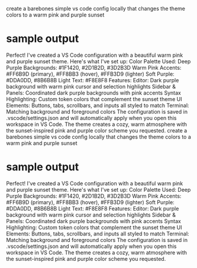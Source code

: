 create a barebones simple vs code config locally that changes the theme colors to a warm pink and purple sunset

# sample output

Perfect! I've created a VS Code configuration with a beautiful warm pink and purple sunset theme. Here's what I've set up:
Color Palette Used:
Deep Purple Backgrounds: #1F1420, #2D1B2D, #3D2B3D
Warm Pink Accents: #FF6B9D (primary), #FF8BB3 (hover), #FFB3D9 (lighter)
Soft Purple: #DDA0DD, #8B6B8B
Light Text: #F8E8F8
Features:
Editor: Dark purple background with warm pink cursor and selection highlights
Sidebar & Panels: Coordinated dark purple backgrounds with pink accents
Syntax Highlighting: Custom token colors that complement the sunset theme
UI Elements: Buttons, tabs, scrollbars, and inputs all styled to match
Terminal: Matching background and foreground colors
The configuration is saved in .vscode/settings.json and will automatically apply when you open this workspace in VS Code. The theme creates a cozy, warm atmosphere with the sunset-inspired pink and purple color scheme you requested.
create a barebones simple vs code config locally that changes the theme colors to a warm pink and purple sunset

# sample output

Perfect! I've created a VS Code configuration with a beautiful warm pink and purple sunset theme. Here's what I've set up:
Color Palette Used:
Deep Purple Backgrounds: #1F1420, #2D1B2D, #3D2B3D
Warm Pink Accents: #FF6B9D (primary), #FF8BB3 (hover), #FFB3D9 (lighter)
Soft Purple: #DDA0DD, #8B6B8B
Light Text: #F8E8F8
Features:
Editor: Dark purple background with warm pink cursor and selection highlights
Sidebar & Panels: Coordinated dark purple backgrounds with pink accents
Syntax Highlighting: Custom token colors that complement the sunset theme
UI Elements: Buttons, tabs, scrollbars, and inputs all styled to match
Terminal: Matching background and foreground colors
The configuration is saved in .vscode/settings.json and will automatically apply when you open this workspace in VS Code. The theme creates a cozy, warm atmosphere with the sunset-inspired pink and purple color scheme you requested.
